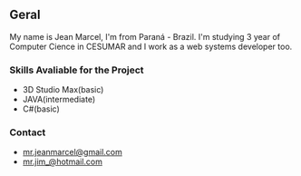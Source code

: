## Geral

My name is Jean Marcel, I'm from Paraná - Brazil. I'm studying 3 year of
Computer Cience in CESUMAR and I work as a web systems developer too.

### Skills Avaliable for the Project

- 3D Studio Max(basic)
- JAVA(intermediate)
- C#(basic)

### Contact

- mr.jeanmarcel@gmail.com
- mr.jim_@hotmail.com